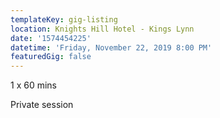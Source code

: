 ```yaml
---
templateKey: gig-listing
location: Knights Hill Hotel - Kings Lynn
date: '1574454225'
datetime: 'Friday, November 22, 2019 8:00 PM'
featuredGig: false
---
```

1 x 60 mins 

Private session
